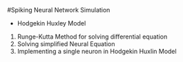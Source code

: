#Spiking Neural Network Simulation
* Hodgekin Huxley Model
1. Runge-Kutta Method for solving differential equation
2. Solving simplified Neural Equation
3. Implementing a single neuron in Hodgekin Huxlin Model


